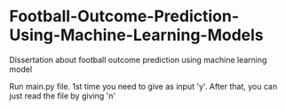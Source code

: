 # Football-Outcome-Prediction-Using-Machine-Learning-Models
Dissertation about football outcome prediction using machine learning model

Run main.py file. 1st time you need to give as input 'y'. After that, you can just read the file by giving 'n'
